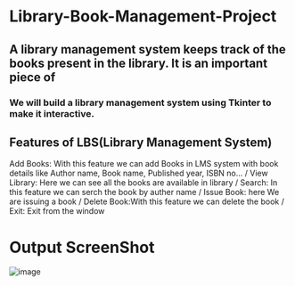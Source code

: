 # Library-Book-Management-Project
## A library management system keeps track of the books present in the library. It is an important piece of
### We will build a library management system using Tkinter to make it interactive.

## Features of LBS(Library Management System)
Add Books: With this feature we can add Books in LMS system with book details like Author name, Book name, Published year, ISBN no... /
View Library: Here we can see all the books are available in library /
Search: In this feature we can serch the book by auther name /
Issue Book: here We are issuing a book /
Delete Book:With this feature we can delete the book /
Exit: Exit from the window


# Output ScreenShot
![image](https://user-images.githubusercontent.com/104614850/165909211-b85600bf-1d0a-4e1d-a7d1-b5ea08bbd085.png)





